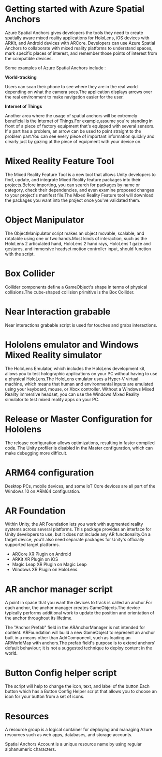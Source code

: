 # Getting started with Azure Spatial Anchors

Azure Spatial Anchors gives developers the tools they need to create spatially aware mixed reality applications for HoloLens, iOS devices with ARKit, and Android devices with ARCore.
Developers can use Azure Spatial Anchors to collaborate with mixed reality platforms to understand  spaces, mark specific places of interest, and remember those points of interest from the compatible  devices.

Some examples of Azure Spatial Anchors include :

**World-tracking**

Users  can scan their phone to see where they are in the real world depending on what the camera sees.The application displays arrows over the real environment to make navigation easier for the user.

**Internet of Things**

Another area where the usage of spatial anchors will be extremely beneficial is the Internet of Things.For example,assume you're standing in front of a piece of factory equipment that's equipped with several sensors. If a part has a problem, an arrow can be used to point straight to the problem part.You can see every piece of important information quickly and clearly just by gazing at the piece of equipment with your device on.

# Mixed Reality Feature Tool

The Mixed Reality Feature Tool is a new tool that allows Unity developers to find, update, and integrate Mixed Reality feature packages into their projects.Before importing, you can search for packages by name or category, check their dependencies, and even examine proposed changes to your project's manifest file.The Mixed Reality Feature tool will download the packages you want into the project  once you've validated them.

# Object Manipulator 

The ObjectManipulator script makes an object movable, scalable, and rotatable using one or two hands.Most kinds of interaction, such as the HoloLens 2 articulated hand, HoloLens 2 hand rays, HoloLens 1 gaze and gestures, and immersive headset motion controller input, should function with the script.

# Box Collider

Collider components define a GameObject's shape in terms of physical collisions.The cube-shaped collision primitive is the Box Collider.

# Near Interaction grabable 

Near interactions grabable script is used for  touches and grabs interactions.

# Hololens emulator and Windows Mixed Reality simulator 

The HoloLens Emulator, which includes the HoloLens development kit, allows you to test holographic applications on your PC without having to use a physical HoloLens.The HoloLens emulator uses a Hyper-V virtual machine, which means that human and environmental inputs are emulated using your keyboard, mouse, or Xbox controller.
Without a Windows Mixed Reality immersive headset, you can use the Windows Mixed Reality simulator to test mixed reality apps on your PC.


# Release or Master Configuration for Hololens 

The release configuration allows optimizations, resulting in faster compiled code.
The Unity profiler is disabled in the Master configuration, which can make debugging more difficult.

# ARM64 configuration 

Desktop PCs, mobile devices, and some IoT Core devices are all part of the Windows 10 on ARM64 configuration.

# AR Foundation

Within Unity, the AR Foundation lets you work with augmented reality systems across several platforms. This package provides an interface for Unity developers to use, but it does not include any AR functionality.On a target device, you'll also need separate packages for Unity's officially supported target platforms.

* ARCore XR Plugin on Android
* ARKit XR Plugin on iOS
* Magic Leap XR Plugin on Magic Leap
* Windows XR Plugin on HoloLens


# AR anchor manager script

A point in space that you want the devices to track is called an anchor.For each anchor, the anchor manager creates GameObjects.The device typically performs additional work to update the position and orientation of the anchor throughout its lifetime.

The "Anchor Prefab" field in the ARAnchorManager is not intended for content. ARFoundation will build a new GameObject to represent an anchor built in a means other than AddComponent, such as loading an ARWorldMap with anchors.The prefab field's purpose is to extend anchors' default behaviour; it is not a suggested technique to deploy content in the world.


# Button Config helper script 

The script will help to change the icon, text, and label of the button.Each  button which has a Button Config Helper script that allows you to choose an icon for your button from a set of icons.


# Resources

A resource group is a logical container for deploying and managing Azure resources such as web apps, databases, and storage accounts.

Spatial Anchors Account is a unique resource name by using regular alphanumeric characters.